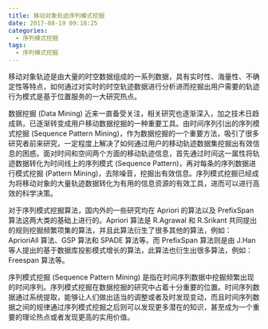 ```yaml
---
title: 移动对象轨迹序列模式挖掘
date: 2017-08-19 09:18:25
categories:
  - 序列模式挖掘
tags:
  - 序列模式挖掘
---
```


移动对象轨迹是由大量的时空数据组成的一系列数据，具有实时性、海量性、不确定性等特点，如何通过对实时的时空轨迹数据进行分析进而挖掘出用户需要的轨迹行为模式是基于位置服务的一大研究热点。

数据挖掘 (Data Mining) 近来一直备受关注，相关研究也逐渐深入，加之技术日趋成熟，已逐渐转变成用户移动数据挖掘的一种重要工具。由时间序列引出的序列模式挖掘 (Sequence Pattern Mining)，作为数据挖掘的一个重要方法，吸引了很多研究者前来研究，一定程度上解决了如何通过用户的移动轨迹数据集挖掘出有效信息的困惑。面对时间和空间两个方面的移动轨迹信息，首先通过时间这一属性将轨迹数据转化为时间线上的序列模式 (Sequence Pattern)，再对每条的序列数据进行模式挖掘 (Pattern Mining)，去除噪音，挖掘出有效信息。序列模式挖掘已经成为将移动对象的大量轨迹数据转化为有用的信息资源的有效工具，进而可以进行高效的科学决策。

对于序列模式挖掘算法，国内外的一些研究均在 Apriori 的算法以及 PrefixSpan 算法这两大类的基础上进行的。Apriori 算法是 R.Agrawal 和 R.Srikant 共同提出的规则挖掘频繁项集的算法，并且此算法衍生了很多其他的算法，例如：AprioriAll 算法、GSP 算法和 SPADE 算法等。而 PrefixSpan 算法则是由 J.Han 等人提出的基于数据库投影模式增长的算法，此算法也衍生出很多算法，例如：Freespan 算法等。

序列模式挖掘 (Sequence Pattern Mining) 是指在时间序列数据中挖掘频繁出现的时间序列。序列模式挖掘在数据挖掘的研究中占着十分重要的位置。时间序列数据通过系统提取，能够让人们做出适当的调整或者及时发现变动，而且时间序列数据之间的规律通过序列模式挖掘之后则可以发现更多潜在的知识，甚至成为一个重要的理论热点或者发现更高的实用价值。
